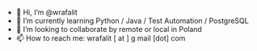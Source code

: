 - 👋 Hi, I’m @wrafalit
- 🌱 I’m currently learning Python / Java / Test Automation / PostgreSQL
- 💞️ I’m looking to collaborate by remote or local in Poland
- 📫 How to reach me: wrafalit [ at ] g mail [dot] com 

<!---
wrafalit/wrafalit is a ✨ special ✨ repository because its `README.md` (this file) appears on your GitHub profile.
You can click the Preview link to take a look at your changes.
--->

